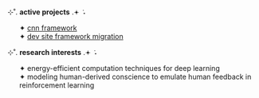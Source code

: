 ⊹˚. <b>active projects</b> .𖥔 ݁ ˖
<ul>
  ✦ <a href="https://github.com/yammei/convolution.git">cnn framework</a><br>
  ✦ <a href="https://github.com/yammei/yammei.github.io">dev site framework migration</a><br>
</ul>

⊹˚. <b>research interests</b> .𖥔 ݁ ˖
<ul>
    ✦ energy-efficient computation techniques for deep learning<br>
    ✦ modeling human-derived conscience to emulate human feedback in reinforcement learning<br>
</ul>
